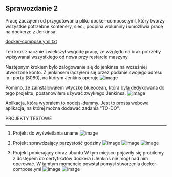 Sprawozdanie 2
--------------
Pracę zacząłem od przygotowania pliku docker-compose.yml, który tworzy wszystkie potrzebne kontenery, sieci, podpina woluminy i umożliwia pracę na dockerze z Jenkinsa:

[docker-compose.yml.txt](https://github.com/user-attachments/files/20228186/docker-compose.yml.txt)

Ten krok znacznie zwiększył wygodę pracy, ze względu na brak potrzeby wpisywanai wszystkiego od nowa przy restarcie maszyny. 

Następnym krokiem było zalogowanie się do jenkinsa na wcześniej utworzone konto. Z jenkinsem łączyłem się przez podanie swojego adresu ip i portu (8080), na którym Jenkins operuje
![image](https://github.com/user-attachments/assets/1d32d936-e840-4c04-ad8b-6687bdcb4feb)

Pomimo, że zainstalowałem wtyczkę blueocean, która była dedykowana do tego projektu, postanowiłem używać zwykłego Jenkinsa. 
![image](https://github.com/user-attachments/assets/08be8afa-acea-4095-a09f-b2993f48b657)

Aplikacja, którą wybrałem to nodejs-dummy. Jest to prosta webowa aplikacja, na której można dodawać zadania "TO-DO".


PROJEKTY TESTOWE

--------------------

1. Projekt do wyświetlania uname 
![image](https://github.com/user-attachments/assets/d0d10efd-fa8a-44e0-9b3c-f8b2a1b177b7)

3. Projekt sprawdzający parzystość godziny
![image](https://github.com/user-attachments/assets/9433c51b-93d6-4050-83e6-28d7d3b83a55)
![image](https://github.com/user-attachments/assets/5a62f577-a78a-4e00-9e7e-970e6d96cc09)
![image](https://github.com/user-attachments/assets/5840b8c6-311b-4b80-acb8-91c73a3d0e7b)

4. Projekt pobierający obraz ubuntu
W tym miejscu pojawiły się probilemy z dostępem do certyfikatów dockera i Jenkins nie mógł nad nim operować. W tamtym momencie powstał pomysł stworzenia docker-compose.yml
![image](https://github.com/user-attachments/assets/096e05ff-b31e-4177-baca-b13c7b41ba2f)
![image](https://github.com/user-attachments/assets/e0631297-a8be-43d4-9200-281695464676)










